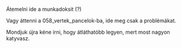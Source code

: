 
Átemelni ide a munkadoksit (?)

Vagy áttenni a 058_vertek_pancelok-ba, ide meg csak a problémákat.

Mondjuk újra kéne írni, hogy átláthatóbb legyen, mert most nagyon katyvasz.
